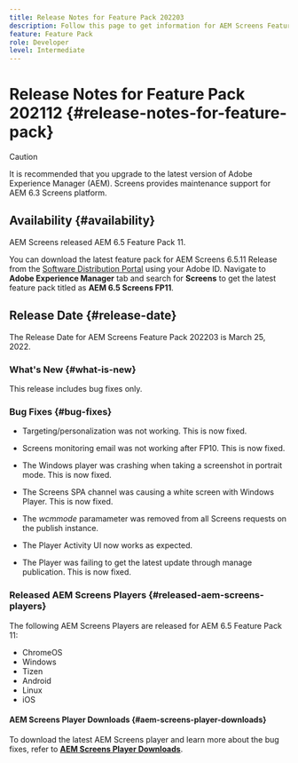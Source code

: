 ```yaml
---
title: Release Notes for Feature Pack 202203
description: Follow this page to get information for AEM Screens Feature Pack 202203 released on March 25, 2022.
feature: Feature Pack
role: Developer
level: Intermediate
---
```

# Release Notes for Feature Pack 202112 {#release-notes-for-feature-pack}

 >[!CAUTION]
 >It is recommended that you upgrade to the latest version of Adobe Experience Manager (AEM). Screens provides maintenance support for AEM 6.3 Screens platform.

## Availability {#availability}

 AEM Screens released AEM 6.5 Feature Pack 11.

 You can download the latest feature pack for AEM Screens 6.5.11 Release from the [Software Distribution Portal](https://experience.adobe.com/#/downloads/content/software-distribution/en/aem.html) using your Adobe ID. Navigate to **Adobe Experience Manager** tab and search for **Screens** to get the latest feature pack titled as **AEM 6.5 Screens FP11**.

## Release Date {#release-date}

 The Release Date for AEM Screens Feature Pack 202203 is March 25, 2022.

### What's New {#what-is-new}

 This release includes bug fixes only.

### Bug Fixes {#bug-fixes}

* Targeting/personalization was not working. This is now fixed.

* Screens monitoring email was not working after FP10. This is now fixed.

* The Windows player was crashing when taking a screenshot in portrait mode. This is now fixed.

* The Screens SPA channel was causing a white screen with Windows Player. This is now fixed.

* The *wcmmode* paramameter was removed from all Screens requests on the publish instance.

* The Player Activity UI now works as expected.

* The Player was failing to get the latest update through manage publication. This is now fixed.

### Released AEM Screens Players {#released-aem-screens-players}

 The following AEM Screens Players are released for AEM 6.5 Feature Pack 11:

* ChromeOS
* Windows
* Tizen
* Android
* Linux
* iOS

#### AEM Screens Player Downloads  {#aem-screens-player-downloads}

 To download the latest AEM Screens player and learn more about the bug fixes, refer to **[AEM Screens Player Downloads](https://download.macromedia.com/screens/index.html)**.
